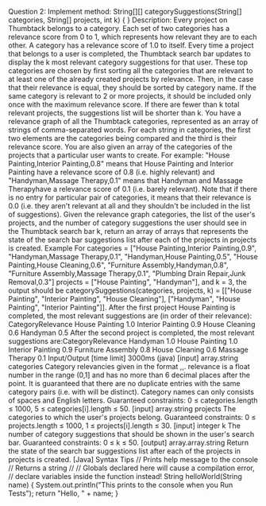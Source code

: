Question 2:
Implement method:
String[][] categorySuggestions(String[] categories, String[] projects, int k) {
}
Description:
Every project on Thumbtack belongs to a category. Each set of two categories has a relevance score from 0 to 1, which represents how relevant they are to each other. A category has a relevance score of 1.0 to itself.
Every time a project that belongs to a user is completed, the Thumbtack search bar updates to display the k most relevant category suggestions for that user. These top categories are chosen by first sorting all the categories that are relevant to at least one of the already created projects by relevance. Then, in the case that their relevance is equal, they should be sorted by category name. If the same category is relevant to 2 or more projects, it should be included only once with the maximum relevance score. If there are fewer than k total relevant projects, the suggestions list will be shorter than k.
You have a relevance graph of all the Thumbtack categories, represented as an array of strings of comma-separated words. For each string in categories, the first two elements are the categories being compared and the third is their relevance score. You are also given an array of the categories of the projects that a particular user wants to create.
For example:
"House Painting,Interior Painting,0.8" means that House Painting and Interior Painting have a relevance score of 0.8 (i.e. highly relevant)
and "Handyman,Massage Therapy,0.1" means that Handyman and Massage Therapyhave a relevance score of 0.1 (i.e. barely relevant).
Note that if there is no entry for particular pair of categories, it means that their relevance is 0.0 (i.e. they aren't relevant at all and they shouldn't be included in the list of suggestions).
Given the relevance graph categories, the list of the user's projects, and the number of category suggestions the user should see in the Thumbtack search bar k, return an array of arrays that represents the state of the search bar suggestions list after each of the projects in projects is created.
Example
For
categories = ["House Painting,Interior Painting,0.9",
 "Handyman,Massage Therapy,0.1",
 "Handyman,House Painting,0.5",
 "House Painting,House Cleaning,0.6",
 "Furniture Assembly,Handyman,0.8",
 "Furniture Assembly,Massage Therapy,0.1",
 "Plumbing Drain Repair,Junk Removal,0.3"]
projects = ["House Painting", "Handyman"], and k = 3, the output should be
categorySuggestions(categories, projects, k) = [["House Painting", "Interior Painting", "House Cleaning"], ["Handyman", "House Painting", "Interior Painting"]].
After the first project House Painting is completed, the most relevant suggestions are (in order of their relevance):
CategoryRelevance
House Painting 1.0 
Interior Painting 0.9 
House Cleaning 0.6 
Handyman 0.5 
After the second project is completed, the most relevant suggestions are:CategoryRelevance
Handyman 1.0 
House Painting 1.0 
Interior Painting 0.9 
Furniture Assembly 0.8 
House Cleaning 0.6 
Massage Therapy 0.1 
Input/Output
[time limit] 3000ms (java)
[input] array.string categories
Category relevancies given in the format <category1 name>,<category2 name>,<relevance>. relevance is a float number in the range (0,1] and has no more than 6 decimal places after the point.
It is guaranteed that there are no duplicate entries with the same category pairs (i.e. <category1 name> with <category2 name> will be distinct).
Category names can only consists of spaces and English letters.
Guaranteed constraints:
0 ≤ categories.length ≤ 1000,
5 ≤ categories[i].length ≤ 50.
[input] array.string projects
The categories to which the user's projects belong.
Guaranteed constraints:
0 ≤ projects.length ≤ 1000,
1 ≤ projects[i].length ≤ 30.
[input] integer k
The number of category suggestions that should be shown in the user's search bar.
Guaranteed constraints:
0 ≤ k ≤ 50.
[output] array.array.string
Return the state of the search bar suggestions list after each of the projects in projects is created.
[Java] Syntax Tips
// Prints help message to the console
// Returns a string
// 
// Globals declared here will cause a compilation error,
// declare variables inside the function instead!
String helloWorld(String name) {
    System.out.println("This prints to the console when you Run Tests");
    return "Hello, " + name;
}
